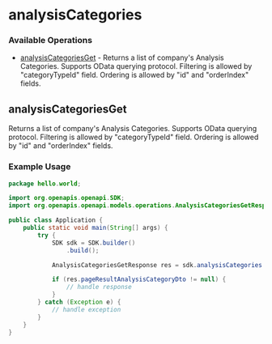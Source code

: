 # analysisCategories

### Available Operations

* [analysisCategoriesGet](#analysiscategoriesget) - Returns a list of company's Analysis Categories. Supports OData querying protocol.
Filtering is allowed by "categoryTypeId" field.
Ordering is allowed by "id" and "orderIndex" fields.

## analysisCategoriesGet

Returns a list of company's Analysis Categories. Supports OData querying protocol.
Filtering is allowed by "categoryTypeId" field.
Ordering is allowed by "id" and "orderIndex" fields.

### Example Usage

```java
package hello.world;

import org.openapis.openapi.SDK;
import org.openapis.openapi.models.operations.AnalysisCategoriesGetResponse;

public class Application {
    public static void main(String[] args) {
        try {
            SDK sdk = SDK.builder()
                .build();

            AnalysisCategoriesGetResponse res = sdk.analysisCategories.analysisCategoriesGet();

            if (res.pageResultAnalysisCategoryDto != null) {
                // handle response
            }
        } catch (Exception e) {
            // handle exception
        }
    }
}
```
